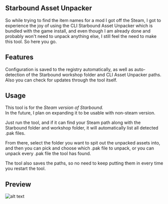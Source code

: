 ## Starbound Asset Unpacker
So while trying to find the item names for a mod
I got off the Steam, I got to experience the joy of
using the CLI Starbound Asset Unpacker which is bundled
with the game install, and even though I am already done
and probably won't need to unpack anything else, I still
feel the need to make this tool. So here you go.

## Features
Configuration is saved to the registry automatically, 
as well as auto-detection of the Starbound workshop folder 
and CLI Asset Unpacker paths.  
Also you can check for updates through the tool itself.

## Usage
This tool is for the *Steam version of Starbound.*  
In the future, I plan on expanding it to be usable with
non-steam version.  
  
Just run the tool, and if it can find your Steam path
along with the Starbound folder and workshop folder,
it will automatically list all detected .pak files.  
  
From there, select the folder you want to spit out
the unpacked assets into, and then you can pick and choose
which .pak file to unpack, or you can unpack every .pak
file the tool has found.  
  
The tool also saves the paths, so no need to keep
putting them in every time you restart the tool.  

## Preview
![alt text](https://i.imgur.com/10iwQZL.png)